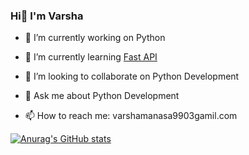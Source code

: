 ### Hi👋 I'm Varsha

- 🔭 I’m currently working on Python 
- 🌱 I’m currently learning [Fast API](https://fastapi.tiangolo.com/)
- 👯 I’m looking to collaborate on Python Development
- 💬 Ask me about Python Development
- 📫 How to reach me: varshamanasa9903gamil.com

  <!--Varsha's Github stats --!>
[![Anurag's GitHub stats](https://github-readme-stats.vercel.app/api?username=varshamohandass)](https://github.com/anuraghazra/github-readme-stats)
<!--
**varshamohandass/varshamohandass** is a ✨ _special_ ✨ repository because its `README.md` (this file) appears on your GitHub profile.

Here are some ideas to get you started:

- 🔭 I’m currently working on ...
- 🌱 I’m currently learning ...
- 👯 I’m looking to collaborate on ...
- 🤔 I’m looking for help with ...
- 💬 Ask me about ...
- 📫 How to reach me: ...
- 😄 Pronouns: ...
- ⚡ Fun fact: ...
-->
